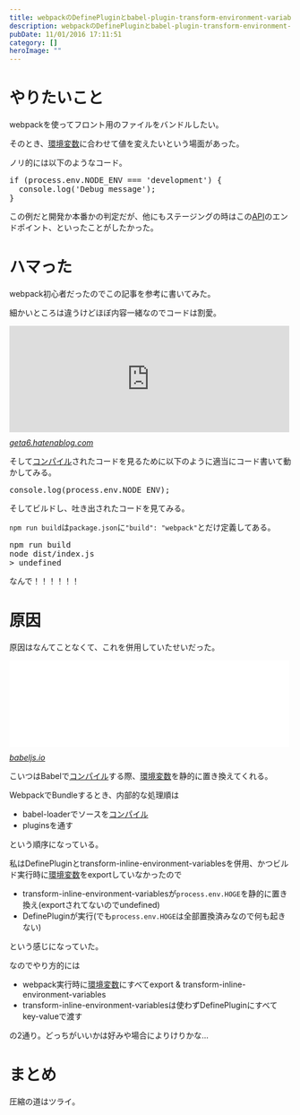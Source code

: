 ```yaml
---
title: webpackのDefinePluginとbabel-plugin-transform-environment-variablesの併用には注意
description: webpackのDefinePluginとbabel-plugin-transform-environment-variablesの併用には注意
pubDate: 11/01/2016 17:11:51
category: []
heroImage: ""
---
```

<h1>やりたいこと</h1>

<p>webpackを使ってフロント用のファイルをバンドルしたい。</p>

<p>そのとき、<a class="keyword" href="http://d.hatena.ne.jp/keyword/%B4%C4%B6%AD%CA%D1%BF%F4">環境変数</a>に合わせて値を変えたいという場面があった。</p>

<p>ノリ的には以下のようなコード。</p>

<pre class="code lang-javascript" data-lang="javascript" data-unlink><span class="synStatement">if</span> (process.env.NODE_ENV === <span class="synConstant">'development'</span>) <span class="synIdentifier">{</span>
  console.log(<span class="synConstant">'Debug message'</span>);
<span class="synIdentifier">}</span>
</pre>


<p>この例だと開発か本番かの判定だが、他にもステージングの時はこの<a class="keyword" href="http://d.hatena.ne.jp/keyword/API">API</a>のエンドポイント、といったことがしたかった。</p>

<h1>ハマった</h1>

<p>webpack初心者だったのでこの記事を参考に書いてみた。</p>

<p>細かいところは違うけどほぼ内容一緒なのでコードは割愛。</p>

<p><iframe src="http://geta6.hatenablog.com/embed/2016/04/05/165201" title="webpackとbabelでES6コードをさくっと書く - getalog" class="embed-card embed-blogcard" scrolling="no" frameborder="0" style="display: block; width: 100%; height: 190px; max-width: 500px; margin: 10px 0px;"></iframe><cite class="hatena-citation"><a href="http://geta6.hatenablog.com/entry/2016/04/05/165201">geta6.hatenablog.com</a></cite></p>

<p>そして<a class="keyword" href="http://d.hatena.ne.jp/keyword/%A5%B3%A5%F3%A5%D1%A5%A4%A5%EB">コンパイル</a>されたコードを見るために以下のように適当にコード書いて動かしてみる。</p>

<pre class="code lang-javascript" data-lang="javascript" data-unlink>console.log(process.env.NODE_ENV);
</pre>


<p>そしてビルドし、吐き出されたコードを見てみる。</p>

<p><code>npm run build</code>は<code>package.json</code>に<code>"build": "webpack"</code>とだけ定義してある。</p>

<pre class="code" data-lang="" data-unlink>npm run build
node dist/index.js
&gt; undefined</pre>


<p>なんで！！！！！！</p>

<h1>原因</h1>

<p>原因はなんてことなくて、これを併用していたせいだった。</p>

<p><iframe src="//hatenablog-parts.com/embed?url=http%3A%2F%2Fbabeljs.io%2Fdocs%2Fplugins%2Ftransform-inline-environment-variables%2F" title="Inline environment variables transform · Babel" class="embed-card embed-webcard" scrolling="no" frameborder="0" style="display: block; width: 100%; height: 155px; max-width: 500px; margin: 10px 0px;"></iframe><cite class="hatena-citation"><a href="http://babeljs.io/docs/plugins/transform-inline-environment-variables/">babeljs.io</a></cite></p>

<p>こいつはBabelで<a class="keyword" href="http://d.hatena.ne.jp/keyword/%A5%B3%A5%F3%A5%D1%A5%A4%A5%EB">コンパイル</a>する際、<a class="keyword" href="http://d.hatena.ne.jp/keyword/%B4%C4%B6%AD%CA%D1%BF%F4">環境変数</a>を静的に置き換えてくれる。</p>

<p>WebpackでBundleするとき、内部的な処理順は</p>

<ul>
<li>babel-loaderでソースを<a class="keyword" href="http://d.hatena.ne.jp/keyword/%A5%B3%A5%F3%A5%D1%A5%A4%A5%EB">コンパイル</a></li>
<li>pluginsを通す</li>
</ul>


<p>という順序になっている。</p>

<p>私はDefinePluginとtransform-inline-environment-variablesを併用、かつビルド実行時に<a class="keyword" href="http://d.hatena.ne.jp/keyword/%B4%C4%B6%AD%CA%D1%BF%F4">環境変数</a>をexportしていなかったので</p>

<ul>
<li>transform-inline-environment-variablesが<code>process.env.HOGE</code>を静的に置き換え(exportされてないのでundefined)</li>
<li>DefinePluginが実行(でも<code>process.env.HOGE</code>は全部置換済みなので何も起きない)</li>
</ul>


<p>という感じになっていた。</p>

<p>なのでやり方的には</p>

<ul>
<li>webpack実行時に<a class="keyword" href="http://d.hatena.ne.jp/keyword/%B4%C4%B6%AD%CA%D1%BF%F4">環境変数</a>にすべてexport &amp; transform-inline-environment-variables</li>
<li>transform-inline-environment-variablesは使わずDefinePluginにすべてkey-valueで渡す</li>
</ul>


<p>の2通り。どっちがいいかは好みや場合によりけりかな…</p>

<h1>まとめ</h1>

<p>圧縮の道はツライ。</p>

